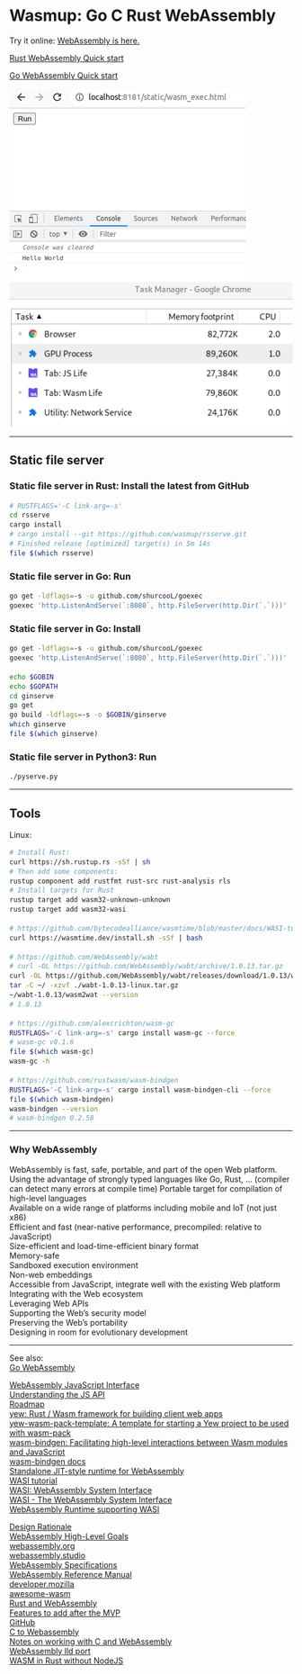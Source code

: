 # Wasmup: Go C Rust WebAssembly

Try it online: [WebAssembly is here.](https://wasmup.github.io/WebAssembly/)

[Rust WebAssembly Quick start](https://github.com/wasmup/WebAssembly/tree/master/102hello-rs)  

[Go WebAssembly Quick start](https://github.com/wasmup/WebAssembly/tree/master/100)

<img src="go100.png">

<img src="Wasm-vs-JS-Life-stopped-mem-usage.png">

---

## Static file server

### Static file server in Rust: Install the latest from GitHub

```sh
# RUSTFLAGS='-C link-arg=-s' 
cd rsserve
cargo install 
# cargo install --git https://github.com/wasmup/rsserve.git
# Finished release [optimized] target(s) in 5m 14s
file $(which rsserve)
```
### Static file server in Go: Run

```sh
go get -ldflags=-s -u github.com/shurcooL/goexec
goexec 'http.ListenAndServe(`:8080`, http.FileServer(http.Dir(`.`)))'
```

### Static file server in Go: Install

```sh
go get -ldflags=-s -u github.com/shurcooL/goexec
goexec 'http.ListenAndServe(`:8080`, http.FileServer(http.Dir(`.`)))'

echo $GOBIN
echo $GOPATH
cd ginserve
go get
go build -ldflags=-s -o $GOBIN/ginserve
which ginserve
file $(which ginserve)
```

### Static file server in Python3: Run

```sh
./pyserve.py
```

---

## Tools

Linux:
```sh
# Install Rust:
curl https://sh.rustup.rs -sSf | sh
# Then add some components:
rustup component add rustfmt rust-src rust-analysis rls 
# Install targets for Rust
rustup target add wasm32-unknown-unknown
rustup target add wasm32-wasi

# https://github.com/bytecodealliance/wasmtime/blob/master/docs/WASI-tutorial.md
curl https://wasmtime.dev/install.sh -sSf | bash

# https://github.com/WebAssembly/wabt
# curl -OL https://github.com/WebAssembly/wabt/archive/1.0.13.tar.gz 
curl -OL https://github.com/WebAssembly/wabt/releases/download/1.0.13/wabt-1.0.13-linux.tar.gz
tar -C ~/ -xzvf ./wabt-1.0.13-linux.tar.gz
~/wabt-1.0.13/wasm2wat --version
# 1.0.13

# https://github.com/alexcrichton/wasm-gc
RUSTFLAGS='-C link-arg=-s' cargo install wasm-gc --force
# wasm-gc v0.1.6
file $(which wasm-gc)
wasm-gc -h

# https://github.com/rustwasm/wasm-bindgen
RUSTFLAGS='-C link-arg=-s' cargo install wasm-bindgen-cli --force
file $(which wasm-bindgen)
wasm-bindgen --version
# wasm-bindgen 0.2.58
```

---

### Why WebAssembly

WebAssembly is fast, safe, portable, and part of the open Web platform.  
Using the advantage of strongly typed languages like Go, Rust, ... (compiler can detect many errors at compile time)
Portable target for compilation of high-level languages  
Available on a wide range of platforms including mobile and IoT (not just x86)  
Efficient and fast (near-native performance, precompiled: relative to JavaScript)  
Size-efficient and load-time-efficient binary format  
Memory-safe  
Sandboxed execution environment  
Non-web embeddings  
Accessible from JavaScript, integrate well with the existing Web platform  
Integrating with the Web ecosystem  
Leveraging Web APIs  
Supporting the Web’s security model  
Preserving the Web’s portability  
Designing in room for evolutionary development

---

See also:  
[Go WebAssembly](https://github.com/golang/go/wiki/WebAssembly)  

[WebAssembly JavaScript Interface](https://webassembly.github.io/spec/js-api/index.html)  
[Understanding the JS API](https://webassembly.org/getting-started/js-api/)  
[Roadmap](https://webassembly.org/roadmap/)  
[yew: Rust / Wasm framework for building client web apps](https://github.com/yewstack/yew)  
[yew-wasm-pack-template: A template for starting a Yew project to be used with wasm-pack](https://github.com/yewstack/yew-wasm-pack-template)  
[wasm-bindgen: Facilitating high-level interactions between Wasm modules and JavaScript](https://github.com/rustwasm/wasm-bindgen)  
[wasm-bindgen docs](https://rustwasm.github.io/docs/wasm-bindgen/)  
[Standalone JIT-style runtime for WebAssembly](https://github.com/bytecodealliance/wasmtime)  
[WASI tutorial](https://github.com/bytecodealliance/wasmtime/blob/master/docs/WASI-tutorial.md)  
[WASI: WebAssembly System Interface](https://github.com/bytecodealliance/wasmtime/blob/master/docs/WASI-overview.md)  
[WASI - The WebAssembly System Interface](https://wasi.dev/)  
[WebAssembly Runtime supporting WASI](https://github.com/wasmerio/wasmer)

[Design Rationale](https://webassembly.org/docs/rationale/)  
[WebAssembly High-Level Goals](https://webassembly.org/docs/high-level-goals/)  
[webassembly.org](https://webassembly.org/)  
[webassembly.studio](https://webassembly.studio/)  
[WebAssembly Specifications](https://webassembly.github.io/spec/)  
[WebAssembly Reference Manual](https://github.com/sunfishcode/wasm-reference-manual/blob/master/WebAssembly.md)  
[developer.mozilla](https://developer.mozilla.org/en-US/docs/WebAssembly)  
[awesome-wasm](https://github.com/mbasso/awesome-wasm)  
[Rust and WebAssembly](https://rustwasm.github.io/)  
[Features to add after the MVP](https://github.com/WebAssembly/design/blob/master/FutureFeatures.md)  
[GitHub](https://github.com/WebAssembly)  
[C to Webassembly](https://dassur.ma/things/c-to-webassembly/)  
[Notes on working with C and WebAssembly](https://aransentin.github.io/cwasm/)  
[WebAssembly lld port](https://lld.llvm.org/WebAssembly.html)  
[WASM in Rust without NodeJS](https://dev.to/dandyvica/wasm-in-rust-without-nodejs-2e0c)
